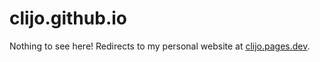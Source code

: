 # clijo.github.io

Nothing to see here! Redirects to my personal website at [clijo.pages.dev](clijo.pages.dev).